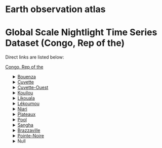 # Earth observation atlas
 # Global Scale Nightlight Time Series Dataset (Congo, Rep of the)
Direct links are listed below:

<a href="https://eoatlas-nightlight.s3.amazonaws.com/eoatlas-monthly-nightlight-00030.csv">Congo, Rep of the</a>
<ul>
<details>
<summary><a href="https://eoatlas-nightlight.s3.amazonaws.com/eoatlas-monthly-nightlight-00685.csv">Bouenza</a></summary>
<ul>
<ol>
<li><a href="https://eoatlas-nightlight.s3.amazonaws.com/eoatlas-monthly-nightlight-17749.csv">Impfondo</a></li><li><a href="https://eoatlas-nightlight.s3.amazonaws.com/eoatlas-monthly-nightlight-17752.csv">Kimongo</a></li><li><a href="https://eoatlas-nightlight.s3.amazonaws.com/eoatlas-monthly-nightlight-17753.csv">Louvakou (Loubomo)</a></li><li><a href="https://eoatlas-nightlight.s3.amazonaws.com/eoatlas-monthly-nightlight-17754.csv">Mayoko</a></li><li><a href="https://eoatlas-nightlight.s3.amazonaws.com/eoatlas-monthly-nightlight-17768.csv">Sembe</a></li><li><a href="https://eoatlas-nightlight.s3.amazonaws.com/eoatlas-monthly-nightlight-17769.csv">Souanke</a></li></ul>
</ol>
</details>
<details>
<summary><a href="https://eoatlas-nightlight.s3.amazonaws.com/eoatlas-monthly-nightlight-00686.csv">Cuvette</a></summary>
<ul>
<ol>
<li><a href="https://eoatlas-nightlight.s3.amazonaws.com/eoatlas-monthly-nightlight-17732.csv">Makoua</a></li><li><a href="https://eoatlas-nightlight.s3.amazonaws.com/eoatlas-monthly-nightlight-17733.csv">Mossaka</a></li><li><a href="https://eoatlas-nightlight.s3.amazonaws.com/eoatlas-monthly-nightlight-17737.csv">Mbomo</a></li><li><a href="https://eoatlas-nightlight.s3.amazonaws.com/eoatlas-monthly-nightlight-17739.csv">Kakamoeka</a></li><li><a href="https://eoatlas-nightlight.s3.amazonaws.com/eoatlas-monthly-nightlight-17740.csv">Loandjili (Pointe Noire)</a></li><li><a href="https://eoatlas-nightlight.s3.amazonaws.com/eoatlas-monthly-nightlight-17766.csv">Ngamaba (Brazzaville)</a></li></ul>
</ol>
</details>
<details>
<summary><a href="https://eoatlas-nightlight.s3.amazonaws.com/eoatlas-monthly-nightlight-00687.csv">Cuvette-Ouest</a></summary>
<ul>
<ol>
</ul>
</ol>
</details>
<details>
<summary><a href="https://eoatlas-nightlight.s3.amazonaws.com/eoatlas-monthly-nightlight-00688.csv">Kouilou</a></summary>
<ul>
<ol>
<li><a href="https://eoatlas-nightlight.s3.amazonaws.com/eoatlas-monthly-nightlight-17729.csv">Mfouati</a></li><li><a href="https://eoatlas-nightlight.s3.amazonaws.com/eoatlas-monthly-nightlight-17757.csv">Djambala</a></li><li><a href="https://eoatlas-nightlight.s3.amazonaws.com/eoatlas-monthly-nightlight-17758.csv">Gamboma</a></li><li><a href="https://eoatlas-nightlight.s3.amazonaws.com/eoatlas-monthly-nightlight-17759.csv">Lekana</a></li></ul>
</ol>
</details>
<details>
<summary><a href="https://eoatlas-nightlight.s3.amazonaws.com/eoatlas-monthly-nightlight-00689.csv">Likouala</a></summary>
<ul>
<ol>
<li><a href="https://eoatlas-nightlight.s3.amazonaws.com/eoatlas-monthly-nightlight-17731.csv">Loukela</a></li><li><a href="https://eoatlas-nightlight.s3.amazonaws.com/eoatlas-monthly-nightlight-17734.csv">Owando</a></li><li><a href="https://eoatlas-nightlight.s3.amazonaws.com/eoatlas-monthly-nightlight-17765.csv">Ngabe</a></li></ul>
</ol>
</details>
<details>
<summary><a href="https://eoatlas-nightlight.s3.amazonaws.com/eoatlas-monthly-nightlight-00690.csv">Lékoumou</a></summary>
<ul>
<ol>
<li><a href="https://eoatlas-nightlight.s3.amazonaws.com/eoatlas-monthly-nightlight-17727.csv">Nkayi District</a></li><li><a href="https://eoatlas-nightlight.s3.amazonaws.com/eoatlas-monthly-nightlight-17728.csv">Mouyondzi</a></li><li><a href="https://eoatlas-nightlight.s3.amazonaws.com/eoatlas-monthly-nightlight-17744.csv">Komono</a></li><li><a href="https://eoatlas-nightlight.s3.amazonaws.com/eoatlas-monthly-nightlight-17750.csv">Divenie</a></li></ul>
</ol>
</details>
<details>
<summary><a href="https://eoatlas-nightlight.s3.amazonaws.com/eoatlas-monthly-nightlight-00691.csv">Niari</a></summary>
<ul>
<ol>
</ul>
</ol>
</details>
<details>
<summary><a href="https://eoatlas-nightlight.s3.amazonaws.com/eoatlas-monthly-nightlight-00692.csv">Plateaux</a></summary>
<ul>
<ol>
<li><a href="https://eoatlas-nightlight.s3.amazonaws.com/eoatlas-monthly-nightlight-17735.csv">Ewo</a></li><li><a href="https://eoatlas-nightlight.s3.amazonaws.com/eoatlas-monthly-nightlight-17736.csv">Kelle</a></li><li><a href="https://eoatlas-nightlight.s3.amazonaws.com/eoatlas-monthly-nightlight-17738.csv">Okoyo</a></li><li><a href="https://eoatlas-nightlight.s3.amazonaws.com/eoatlas-monthly-nightlight-17745.csv">Sibiti</a></li></ul>
</ol>
</details>
<details>
<summary><a href="https://eoatlas-nightlight.s3.amazonaws.com/eoatlas-monthly-nightlight-00693.csv">Pool</a></summary>
<ul>
<ol>
</ul>
</ol>
</details>
<details>
<summary><a href="https://eoatlas-nightlight.s3.amazonaws.com/eoatlas-monthly-nightlight-00694.csv">Sangha</a></summary>
<ul>
<ol>
</ul>
</ol>
</details>
<details>
<summary><a href="https://eoatlas-nightlight.s3.amazonaws.com/eoatlas-monthly-nightlight-00695.csv">Brazzaville</a></summary>
<ul>
<ol>
<li><a href="https://eoatlas-nightlight.s3.amazonaws.com/eoatlas-monthly-nightlight-17746.csv">Zanaga</a></li></ul>
</ol>
</details>
<details>
<summary><a href="https://eoatlas-nightlight.s3.amazonaws.com/eoatlas-monthly-nightlight-00696.csv">Pointe-Noire</a></summary>
<ul>
<ol>
</ul>
</ol>
</details>
<details>
<summary>Null</summary>
<ul>
<ol>
<li><a href="https://eoatlas-nightlight.s3.amazonaws.com/eoatlas-monthly-nightlight-17724.csv">Boko-Songho</a></li><li><a href="https://eoatlas-nightlight.s3.amazonaws.com/eoatlas-monthly-nightlight-17725.csv">Loudima</a></li><li><a href="https://eoatlas-nightlight.s3.amazonaws.com/eoatlas-monthly-nightlight-17726.csv">Madingou</a></li><li><a href="https://eoatlas-nightlight.s3.amazonaws.com/eoatlas-monthly-nightlight-17730.csv">Boundji</a></li><li><a href="https://eoatlas-nightlight.s3.amazonaws.com/eoatlas-monthly-nightlight-17741.csv">Madingo-Kayes</a></li><li><a href="https://eoatlas-nightlight.s3.amazonaws.com/eoatlas-monthly-nightlight-17742.csv">Mvouti</a></li><li><a href="https://eoatlas-nightlight.s3.amazonaws.com/eoatlas-monthly-nightlight-17743.csv">Bambama</a></li><li><a href="https://eoatlas-nightlight.s3.amazonaws.com/eoatlas-monthly-nightlight-17747.csv">Dongou</a></li><li><a href="https://eoatlas-nightlight.s3.amazonaws.com/eoatlas-monthly-nightlight-17748.csv">Epena</a></li><li><a href="https://eoatlas-nightlight.s3.amazonaws.com/eoatlas-monthly-nightlight-17751.csv">Kibangou</a></li><li><a href="https://eoatlas-nightlight.s3.amazonaws.com/eoatlas-monthly-nightlight-17755.csv">Mossendjo</a></li><li><a href="https://eoatlas-nightlight.s3.amazonaws.com/eoatlas-monthly-nightlight-17756.csv">Abala</a></li><li><a href="https://eoatlas-nightlight.s3.amazonaws.com/eoatlas-monthly-nightlight-17760.csv">Boko</a></li><li><a href="https://eoatlas-nightlight.s3.amazonaws.com/eoatlas-monthly-nightlight-17761.csv">Kindamba</a></li><li><a href="https://eoatlas-nightlight.s3.amazonaws.com/eoatlas-monthly-nightlight-17762.csv">Kinkala</a></li><li><a href="https://eoatlas-nightlight.s3.amazonaws.com/eoatlas-monthly-nightlight-17763.csv">Mayama</a></li><li><a href="https://eoatlas-nightlight.s3.amazonaws.com/eoatlas-monthly-nightlight-17764.csv">Mindouli</a></li><li><a href="https://eoatlas-nightlight.s3.amazonaws.com/eoatlas-monthly-nightlight-17767.csv">Ouesso</a></li></ul>
</ol>
</details>
